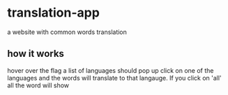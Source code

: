 # translation-app
a website with common words translation

## how it works

hover over the flag a list of languages should pop up click on one of the languages and the words will translate to that langauge. If you click on 'all' all the word will show
